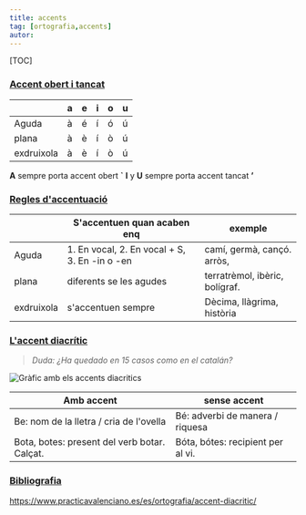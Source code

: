 ```yaml
---
title: accents
tag: [ortografia,accents]
autor:
---
```


[TOC]

### <u>Accent obert i tancat</u>
|    |   a |    e|  i  | o   |   u |
|----|----|----|----|----|----|
| Aguda     |   à|   é|    í|    ó|    ú|
| plana      |  à| è|  í| ò|  ú|
| exdruixola| à| è| í| ò| ú|

**A** sempre porta accent obert **`**
**I** y **U** sempre porta accent tancat **’**
 
###  <u>Regles d'accentuació</u> 
|    |   S'accentuen quan acaben enq|   exemple |   
|----|----|----|
|  Aguda  |   1. En vocal, 2. En vocal + S, 3. En -in o -en |   camí, germà, cançó. arròs,|    
|   plana |   diferents se les agudes |   terratrèmol, ibèric, bolígraf.|    
|   exdruixola |  s'accentuen sempre |    Dècima, llàgrima, història  |  

### <u>L'accent diacrític</u>

> *Duda: ¿Ha quedado en 15 casos como en el catalán?*

![Gràfic amb els accents diacritics](http://officialpress.es/wp-content/uploads/2018/06/acntos.jpg)

|   Amb accent|    sense accent|
|----|----|
| Be: nom de la lletra / cria de l'ovella|       Bé: adverbi de manera / riquesa|
|Bota, botes: present del verb botar. Calçat.	|Bóta, bótes: recipient per al vi.|

### **<u>Bibliografia</u>**
https://www.practicavalenciano.es/es/ortografia/accent-diacritic/

 
 
 




